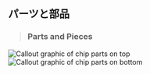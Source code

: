 ## パーツと部品
> ### Parts and Pieces

![Callout graphic of chip parts on top](./../images/chip_top_annotated.jpg)
![Callout graphic of chip parts on bottom](./../images/chip_bottom_annotated.jpg)


